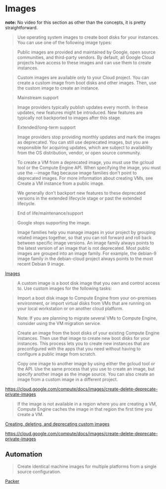 # Images

**note:** No video for this section as other than the concepts, it is pretty straightforward.

> Use operating system images to create boot disks for your instances. You can use one of the following image types:

> Public images are provided and maintained by Google, open source communities, and third-party vendors. By default, all Google Cloud projects have access to these images and can use them to create instances.

> Custom images are available only to your Cloud project. You can create a custom image from boot disks and other images. Then, use the custom image to create an instance.

> Mainstream support

> Image providers typically publish updates every month. In these updates, new features might be introduced. New features are typically not backported to images after this stage.

> Extended/long-term support

> Image providers stop providing monthly updates and mark the images as deprecated. You can still use deprecated images, but you are responsible for acquiring updates, which are subject to availability from the OS distribution, vendor, or open source community.

> To create a VM from a deprecated image, you must use the gcloud tool or the Compute Engine API. When specifying the image, you must use the --image flag because image families don't point to deprecated images. For more information about creating VMs, see Create a VM instance from a public image.

> We generally don't backport new features to these deprecated versions in the extended lifecycle stage or past the extended lifecycle.

> End of life/maintenance/support

> Google stops supporting the image.

> Image families help you manage images in your project by grouping related images together, so that you can roll forward and roll back between specific image versions. An image family always points to the latest version of an image that is not deprecated. Most public images are grouped into an image family. For example, the debian-9 image family in the debian-cloud project always points to the most recent Debian 9 image.

[Images](https://cloud.google.com/compute/docs/images)

> A custom image is a boot disk image that you own and control access to. Use custom images for the following tasks:

> Import a boot disk image to Compute Engine from your on-premises environment, or import virtual disks from VMs that are running on your local workstation or on another cloud platform.

> Note: If you are planning to migrate several VMs to Compute Engine, consider using the VM migration service.

> Create an image from the boot disks of your existing Compute Engine instances. Then use that image to create new boot disks for your instances. This process lets you to create new instances that are preconfigured with the apps that you need without having to configure a public image from scratch.

> Copy one image to another image by using either the gcloud tool or the API. Use the same process that you use to create an image, but specify another image as the image source. You can also create an image from a custom image in a different project.

https://cloud.google.com/compute/docs/images/create-delete-deprecate-private-images

> If the image is not available in a region where you are creating a VM, Compute Engine caches the image in that region the first time you create a VM.

[Creating, deleting, and deprecating custom images](https://cloud.google.com/compute/docs/images/create-delete-deprecate-private-images)

https://cloud.google.com/compute/docs/images/create-delete-deprecate-private-images

## Automation

> Create identical machine images for multiple platforms from a single source configuration.

[Packer](https://www.packer.io/)
